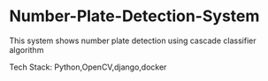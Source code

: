 # Number-Plate-Detection-System
This system shows number plate detection using cascade classifier algorithm

Tech Stack: Python,OpenCV,django,docker
